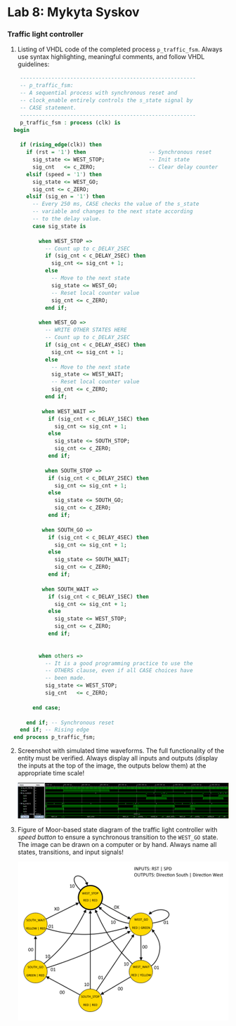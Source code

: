 # Lab 8: Mykyta Syskov

### Traffic light controller

1. Listing of VHDL code of the completed process `p_traffic_fsm`. Always use syntax highlighting, meaningful comments, and follow VHDL guidelines:

```vhdl
    --------------------------------------------------------
    -- p_traffic_fsm:
    -- A sequential process with synchronous reset and
    -- clock_enable entirely controls the s_state signal by
    -- CASE statement.
    --------------------------------------------------------
    p_traffic_fsm : process (clk) is
  begin

    if (rising_edge(clk)) then
      if (rst = '1') then                    -- Synchronous reset
        sig_state <= WEST_STOP;              -- Init state
        sig_cnt   <= c_ZERO;                 -- Clear delay counter
      elsif (speed = '1') then
        sig_state <= WEST_GO;
        sig_cnt <= c_ZERO;
      elsif (sig_en = '1') then
        -- Every 250 ms, CASE checks the value of the s_state
        -- variable and changes to the next state according
        -- to the delay value.
        case sig_state is

          when WEST_STOP =>
            -- Count up to c_DELAY_2SEC
            if (sig_cnt < c_DELAY_2SEC) then
              sig_cnt <= sig_cnt + 1;
            else
              -- Move to the next state
              sig_state <= WEST_GO;
              -- Reset local counter value
              sig_cnt <= c_ZERO;
            end if;

          when WEST_GO =>
            -- WRITE OTHER STATES HERE
            -- Count up to c_DELAY_2SEC
            if (sig_cnt < c_DELAY_4SEC) then
              sig_cnt <= sig_cnt + 1;
            else
              -- Move to the next state
              sig_state <= WEST_WAIT;
              -- Reset local counter value
              sig_cnt <= c_ZERO;
            end if;
            
           when WEST_WAIT =>
             if (sig_cnt < c_DELAY_1SEC) then
               sig_cnt <= sig_cnt + 1;
             else
               sig_state <= SOUTH_STOP;
               sig_cnt <= c_ZERO;
             end if;
             
            when SOUTH_STOP =>
             if (sig_cnt < c_DELAY_2SEC) then
               sig_cnt <= sig_cnt + 1;
             else
               sig_state <= SOUTH_GO;
               sig_cnt <= c_ZERO;
             end if;
             
           when SOUTH_GO =>
             if (sig_cnt < c_DELAY_4SEC) then
               sig_cnt <= sig_cnt + 1;
             else
               sig_state <= SOUTH_WAIT;
               sig_cnt <= c_ZERO;
             end if;
           
           when SOUTH_WAIT =>
             if (sig_cnt < c_DELAY_1SEC) then
               sig_cnt <= sig_cnt + 1;
             else
               sig_state <= WEST_STOP;
               sig_cnt <= c_ZERO;
             end if;


          when others =>
            -- It is a good programming practice to use the
            -- OTHERS clause, even if all CASE choices have
            -- been made.
            sig_state <= WEST_STOP;
            sig_cnt   <= c_ZERO;

        end case;

      end if; -- Synchronous reset
    end if; -- Rising edge
  end process p_traffic_fsm;
```

2. Screenshot with simulated time waveforms. The full functionality of the entity must be verified. Always display all inputs and outputs (display the inputs at the top of the image, the outputs below them) at the appropriate time scale!

   ![tfc_sim.png](tfc_sim.png)

3. Figure of Moor-based state diagram of the traffic light controller with *speed button* to ensure a synchronous transition to the `WEST_GO` state. The image can be drawn on a computer or by hand. Always name all states, transitions, and input signals!

   ![tlc_fsm_sch.png](tlc_fsm_sch.png)
